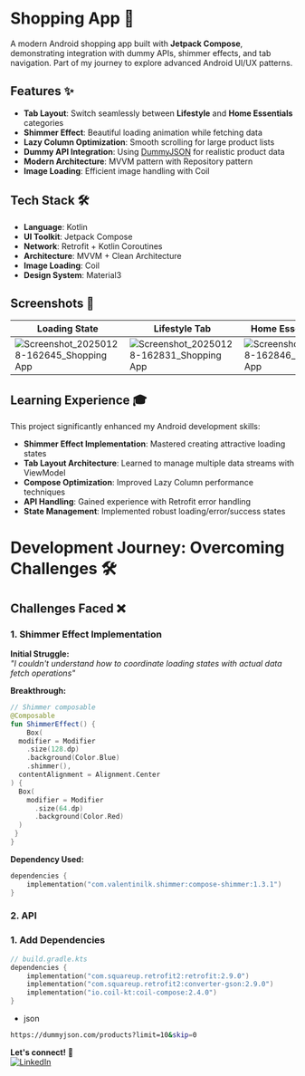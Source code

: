 # Shopping App 🛒 
 
A modern Android shopping app built with **Jetpack Compose**, demonstrating integration with dummy APIs, shimmer effects, and tab navigation. Part of my journey to explore advanced Android UI/UX patterns.

## Features ✨

- **Tab Layout**: Switch seamlessly between **Lifestyle** and **Home Essentials** categories
- **Shimmer Effect**: Beautiful loading animation while fetching data
- **Lazy Column Optimization**: Smooth scrolling for large product lists
- **Dummy API Integration**: Using [DummyJSON](https://dummyjson.com/) for realistic product data
- **Modern Architecture**: MVVM pattern with Repository pattern
- **Image Loading**: Efficient image handling with Coil

## Tech Stack 🛠️

- **Language**: Kotlin
- **UI Toolkit**: Jetpack Compose
- **Network**: Retrofit + Kotlin Coroutines
- **Architecture**: MVVM + Clean Architecture
- **Image Loading**: Coil
- **Design System**: Material3

## Screenshots 📸

| Loading State | Lifestyle Tab | Home Essentials Tab | Detail View |
|---------------|---------------|---------------------|-------------|
| ![Screenshot_20250128-162645_Shopping App](https://github.com/user-attachments/assets/eeb2e1be-7de5-4c44-9a20-bee12ff25f4b)| ![Screenshot_20250128-162831_Shopping App](https://github.com/user-attachments/assets/3b0eb275-90fb-4924-ad6b-be0a6d5bf440)| ![Screenshot_20250128-162846_Shopping App](https://github.com/user-attachments/assets/a65b424f-df9b-4ff6-8038-7791d4e9fe34)|![Screenshot_20250128-163051_Shopping App](https://github.com/user-attachments/assets/370f05e6-afc5-4f6b-8925-27a46a9ac8b2)|


## Learning Experience 🎓

This project significantly enhanced my Android development skills:
- **Shimmer Effect Implementation**: Mastered creating attractive loading states
- **Tab Layout Architecture**: Learned to manage multiple data streams with ViewModel
- **Compose Optimization**: Improved Lazy Column performance techniques
- **API Handling**: Gained experience with Retrofit error handling
- **State Management**: Implemented robust loading/error/success states

# Development Journey: Overcoming Challenges 🛠️

## Challenges Faced ❌

### 1. Shimmer Effect Implementation
**Initial Struggle:**  
_"I couldn't understand how to coordinate loading states with actual data fetch operations"_

**Breakthrough:**  
```kotlin
// Shimmer composable
@Composable
fun ShimmerEffect() {
    Box(
  modifier = Modifier
    .size(128.dp)
    .background(Color.Blue)
    .shimmer(),
  contentAlignment = Alignment.Center
) {
  Box(
    modifier = Modifier
      .size(64.dp)
      .background(Color.Red)
  )
 }
}

```

**Dependency Used:**
```kotlin
dependencies {
    implementation("com.valentinilk.shimmer:compose-shimmer:1.3.1")
}
```
### 2. API 

### 1. Add Dependencies
```kotlin
// build.gradle.kts
dependencies {
    implementation("com.squareup.retrofit2:retrofit:2.9.0")
    implementation("com.squareup.retrofit2:converter-gson:2.9.0")
    implementation("io.coil-kt:coil-compose:2.4.0")
}
```
- json 
```bash
https://dummyjson.com/products?limit=10&skip=0
```

**Let's connect!** 🔗  
[![LinkedIn](https://img.shields.io/badge/LinkedIn-0077B5?style=flat&logo=linkedin&logoColor=white)](https://www.linkedin.com/in/shivam-kumar-79a851266?utm_source=share&utm_campaign=share_via&utm_content=profile&utm_medium=android_app)
